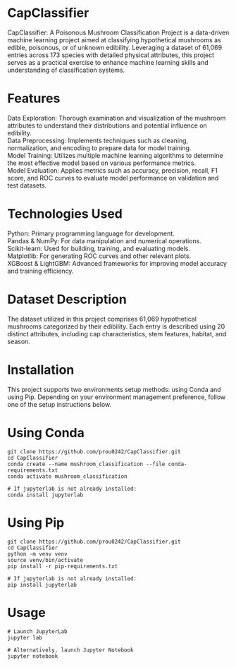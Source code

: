 # CapClassifier
CapClassifier: A Poisonous Mushroom Classification Project is a data-driven machine learning project aimed at classifying hypothetical mushrooms as edible, poisonous, or of unknown edibility. Leveraging a dataset of 61,069 entries across 173 species with detailed physical attributes, this project serves as a practical exercise to enhance machine learning skills and understanding of classification systems.<br>

# Features
Data Exploration: Thorough examination and visualization of the mushroom attributes to understand their distributions and potential influence on edibility.<br>
Data Preprocessing: Implements techniques such as cleaning, normalization, and encoding to prepare data for model training.<br>
Model Training: Utilizes multiple machine learning algorithms to determine the most effective model based on various performance metrics.<br>
Model Evaluation: Applies metrics such as accuracy, precision, recall, F1 score, and ROC curves to evaluate model performance on validation and test datasets.<br>

# Technologies Used
Python: Primary programming language for development.<br>
Pandas & NumPy: For data manipulation and numerical operations.<br>
Scikit-learn: Used for building, training, and evaluating models.<br>
Matplotlib: For generating ROC curves and other relevant plots.<br>
XGBoost & LightGBM: Advanced frameworks for improving model accuracy and training efficiency.<br>

# Dataset Description
The dataset utilized in this project comprises 61,069 hypothetical mushrooms categorized by their edibility. Each entry is described using 20 distinct attributes, including cap characteristics, stem features, habitat, and season.<br>

# Installation
This project supports two environments setup methods: using Conda and using Pip. Depending on your environment management preference, follow one of the setup instructions below.<br>

# Using Conda
```
git clone https://github.com/prou0242/CapClassifier.git
cd CapClassifier
conda create --name mushroom_classification --file conda-requirements.txt
conda activate mushroom_classification

# If jupyterlab is not already installed:
conda install jupyterlab
```

# Using Pip
```
git clone https://github.com/prou0242/CapClassifier.git
cd CapClassifier
python -m venv venv
source venv/bin/activate
pip install -r pip-requirements.txt

# If jupyterlab is not already installed:
pip install jupyterlab
```

# Usage
```
# Launch JupyterLab
jupyter lab

# Alternatively, launch Jupyter Notebook
jupyter notebook
```
